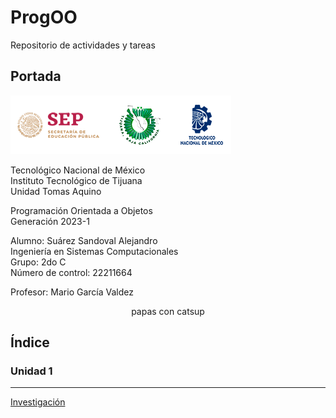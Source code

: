 # ProgOO
Repositorio de actividades y tareas

## Portada
![](./img/ParadigmaOO/gxaEVLb.png "Logos Oficiales")

Tecnológico Nacional de México  
Instituto Tecnológico de Tijuana   
Unidad Tomas Aquino  
  
Programación Orientada a Objetos  
Generación 2023-1  
  
Alumno: Suárez Sandoval Alejandro  
Ingeniería en Sistemas Computacionales  
Grupo: 2do C  
Número de control: 22211664  
   
Profesor: Mario García Valdez
  
<p align="center">papas con catsup</p>

## Índice

### Unidad 1  
------  
[Investigación](./UnidadI/../Unidad%20I/ParadigmaOO/README.md) 

